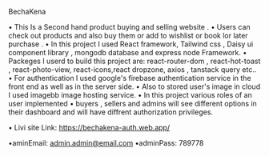 BechaKena

• This Is a Second hand product buying and selling website .
• Users can check out products and also buy them or add to wishlist or book lor later purchase .
• In this project I used React framework, Tailwind css , Daisy ui component library , mongodb database and express node Framework.
• Packeges I userd to build this project are: react-router-dom , react-hot-toast , react-photo-view, react-icons,react dropzone, axios , tanstack query etc..
• For authentication I used google's firebase authentication service in the front end as well as in the server side.
• Also to stored user's image in cloud I used imagebb image hosting service.
• In this project various roles of an user implemented
• buyers , sellers and admins will see different options in their dashboard and will have diffrent authorization privileges.

• Livi site Link: https://bechakena-auth.web.app/

•aminEmail: admin.admin@email.com
•adminPass: 789778
